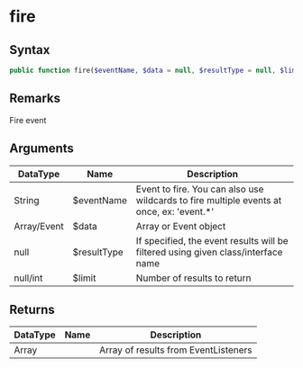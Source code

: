 # fire
## Syntax

```php
public function fire($eventName, $data = null, $resultType = null, $limit = null);
```

## Remarks

Fire event

## Arguments

| DataType | Name | Description |
| --- | --- | --- |
| String | $eventName | Event to fire. You can also use wildcards to fire multiple events at once, ex: 'event.*' | 
| Array/Event | $data | Array or Event object |
| null | $resultType | If specified, the event results will be filtered using given class/interface name |
| null/int | $limit | Number of results to return |

## Returns

| DataType | Name | Description |
| --- | --- | --- |
| Array | | Array of results from EventListeners |
